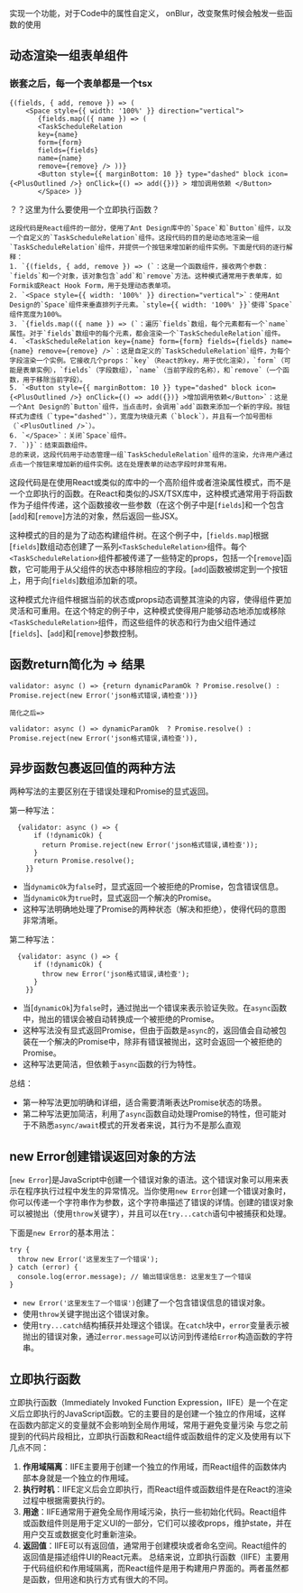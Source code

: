 实现一个功能，对于Code中的属性自定义，
onBlur，改变聚焦时候会触发一些函数的使用
## 动态渲染一组表单组件
### 嵌套之后，每一个表单都是一个tsx
```
{(fields, { add, remove }) => (
	<Space style={{ width: '100%' }} direction="vertical">
	   {fields.map(({ name }) => ( 
	   <TaskScheduleRelation 
	   key={name} 
	   form={form} 
	   fields={fields} 
	   name={name} 
	   remove={remove} /> ))} 
	   <Button style={{ marginBottom: 10 }} type="dashed" block icon={<PlusOutlined />} onClick={() => add({})} > 增加调用依赖 </Button> 
	   </Space> )}
```

？？这里为什么要使用一个立即执行函数？
```
这段代码是React组件的一部分，使用了Ant Design库中的`Space`和`Button`组件，以及一个自定义的`TaskScheduleRelation`组件。这段代码的目的是动态地渲染一组`TaskScheduleRelation`组件，并提供一个按钮来增加新的组件实例。下面是代码的逐行解释：
1. `{(fields, { add, remove }) => (`：这是一个函数组件，接收两个参数：`fields`和一个对象，该对象包含`add`和`remove`方法。这种模式通常用于表单库，如Formik或React Hook Form，用于处理动态表单项。
2. `<Space style={{ width: '100%' }} direction="vertical">`：使用Ant Design的`Space`组件来垂直排列子元素。`style={{ width: '100%' }}`使得`Space`组件宽度为100%。
3. `{fields.map(({ name }) => (`：遍历`fields`数组，每个元素都有一个`name`属性。对于`fields`数组中的每个元素，都会渲染一个`TaskScheduleRelation`组件。
4. `<TaskScheduleRelation key={name} form={form} fields={fields} name={name} remove={remove} />`：这是自定义的`TaskScheduleRelation`组件，为每个字段渲染一个实例。它接收几个props：`key`（React的key，用于优化渲染），`form`（可能是表单实例），`fields`（字段数组），`name`（当前字段的名称），和`remove`（一个函数，用于移除当前字段）。
5. `<Button style={{ marginBottom: 10 }} type="dashed" block icon={<PlusOutlined />} onClick={() => add({})} >增加调用依赖</Button>`：这是一个Ant Design的`Button`组件，当点击时，会调用`add`函数来添加一个新的字段。按钮样式为虚线（`type="dashed"`），宽度为块级元素（`block`），并且有一个加号图标（`<PlusOutlined />`）。
6. `</Space>`：关闭`Space`组件。
7. `)}`：结束函数组件。
总的来说，这段代码用于动态管理一组`TaskScheduleRelation`组件的渲染，允许用户通过点击一个按钮来增加新的组件实例。这在处理表单的动态字段时非常有用。
```
这段代码是在使用React或类似的库中的一个高阶组件或者渲染属性模式，而不是一个立即执行的函数。在React和类似的JSX/TSX库中，这种模式通常用于将函数作为子组件传递，这个函数接收一些参数（在这个例子中是[`fields`]和一个包含[`add`]和[`remove`]方法的对象，然后返回一些JSX。

这种模式的目的是为了动态构建组件树。在这个例子中，[`fields.map`]根据[`fields`]数组动态创建了一系列`<TaskScheduleRelation>`组件。每个`<TaskScheduleRelation>`组件都被传递了一些特定的props，包括一个[`remove`]函数，它可能用于从父组件的状态中移除相应的字段。[`add`]函数被绑定到一个按钮上，用于向[`fields`]数组添加新的项。

这种模式允许组件根据当前的状态或props动态调整其渲染的内容，使得组件更加灵活和可重用。在这个特定的例子中，这种模式使得用户能够动态地添加或移除`<TaskScheduleRelation>`组件，而这些组件的状态和行为由父组件通过[`fields`]、[`add`]和[`remove`]参数控制。
## 函数return简化为 => 结果
```
validator: async () => {return dynamicParamOk ? Promise.resolve() : Promise.reject(new Error('json格式错误,请检查'))}

简化之后=>

validator: async () => dynamicParamOk  ? Promise.resolve() :      Promise.reject(new Error('json格式错误,请检查')),
```

## 异步函数包裹返回值的两种方法
两种写法的主要区别在于错误处理和Promise的显式返回。

第一种写法：
```
  {validator: async () => {
      if (!dynamicOk) {
        return Promise.reject(new Error('json格式错误,请检查'));
      }
      return Promise.resolve();
    }}
```
- 当`dynamicOk`为`false`时，显式返回一个被拒绝的Promise，包含错误信息。
- 当`dynamicOk`为`true`时，显式返回一个解决的Promise。
- 这种写法明确地处理了Promise的两种状态（解决和拒绝），使得代码的意图非常清晰。

第二种写法：

```
  {validator: async () => {
      if (!dynamicOk) {
        throw new Error('json格式错误,请检查');
      }
    }}
```
- 当[`dynamicOk`]为`false`时，通过抛出一个错误来表示验证失败。在`async`函数中，抛出的错误会被自动转换成一个被拒绝的Promise。
- 这种写法没有显式返回Promise，但由于函数是`async`的，返回值会自动被包装在一个解决的Promise中，除非有错误被抛出，这时会返回一个被拒绝的Promise。
- 这种写法更简洁，但依赖于`async`函数的行为特性。

总结：

- 第一种写法更加明确和详细，适合需要清晰表达Promise状态的场景。
- 第二种写法更加简洁，利用了`async`函数自动处理Promise的特性，但可能对于不熟悉`async/await`模式的开发者来说，其行为不是那么直观

## new Error创建错误返回对象的方法
[`new Error`]是JavaScript中创建一个错误对象的语法。这个错误对象可以用来表示在程序执行过程中发生的异常情况。当你使用`new Error`创建一个错误对象时，你可以传递一个字符串作为参数，这个字符串描述了错误的详情。创建的错误对象可以被抛出（使用`throw`关键字），并且可以在`try...catch`语句中被捕获和处理。

下面是`new Error`的基本用法：

```
try {
  throw new Error('这里发生了一个错误');
} catch (error) {
  console.log(error.message); // 输出错误信息: 这里发生了一个错误
}
```

- `new Error('这里发生了一个错误')`创建了一个包含错误信息的错误对象。
- 使用`throw`关键字抛出这个错误对象。
- 使用`try...catch`结构捕获并处理这个错误。在`catch`块中，`error`变量表示被抛出的错误对象，通过`error.message`可以访问到传递给`Error`构造函数的字符串。

## 立即执行函数
立即执行函数（Immediately Invoked Function Expression，IIFE）是一个在定义后立即执行的JavaScript函数。它的主要目的是创建一个独立的作用域，这样在函数内部定义的变量就不会影响到全局作用域，常用于避免变量污染
与您之前提到的代码片段相比，立即执行函数和React组件或函数组件的定义及使用有以下几点不同：
1. **作用域隔离**：IIFE主要用于创建一个独立的作用域，而React组件的函数体内部本身就是一个独立的作用域。
2. **执行时机**：IIFE定义后会立即执行，而React组件或函数组件是在React的渲染过程中根据需要执行的。
3. **用途**：IIFE通常用于避免全局作用域污染，执行一些初始化代码。React组件或函数组件则是用于定义UI的一部分，它们可以接收props，维护state，并在用户交互或数据变化时重新渲染。
4. **返回值**：IIFE可以有返回值，通常用于创建模块或者命名空间。React组件的返回值是描述组件UI的React元素。
总结来说，立即执行函数（IIFE）主要用于代码组织和作用域隔离，而React组件是用于构建用户界面的。两者虽然都是函数，但用途和执行方式有很大的不同。